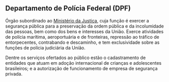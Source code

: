 Departamento de Polícia Federal (DPF)
---

Órgão subordinado ao [Ministério da Justiça], cuja função é exercer a segurança pública para a preservação da ordem pública e da incolumidade das pessoas, bem como dos bens e interesses da União. Exerce atividades de polícia marítima, aeroportuária e de fronteiras, repressão ao tráfico de entorpecentes, contrabando e descaminho, e tem exclusividade sobre as funções de polícia judiciária da União.

Dentre os serviços ofertados ao público estão o cadastramento de entidades que atuam em adoção internacional de crianças e adolescentes brasileiros; e a autorização de funcionamento de empresa de segurança privada.

[Ministério da Justiça]:/orgao/ministerio-da-justica-mj